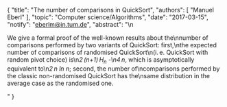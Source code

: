 {
    "title": "The number of comparisons in QuickSort",
    "authors": [
        "Manuel Eberl"
    ],
    "topic": "Computer science/Algorithms",
    "date": "2017-03-15",
    "notify": "eberlm@in.tum.de",
    "abstract": "\n<p>We give a formal proof of the well-known results about the\nnumber of comparisons performed by two variants of QuickSort: first,\nthe expected number of comparisons of randomised QuickSort\n(i.&thinsp;e.&nbsp;QuickSort with random pivot choice) is\n<em>2&thinsp;(n+1)&thinsp;H<sub>n</sub> -\n4&thinsp;n</em>, which is asymptotically equivalent to\n<em>2&thinsp;n ln n</em>; second, the number of\ncomparisons performed by the classic non-randomised QuickSort has the\nsame distribution in the average case as the randomised one.</p>"
}